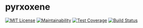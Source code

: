 # pyrxoxene

[![MIT License](http://img.shields.io/badge/license-MIT-blue.svg?style=flat)](LICENSE)
[![Maintainability](https://api.codeclimate.com/v1/badges/add40fd823be6bea8f19/maintainability)](https://codeclimate.com/github/thayamizu/pyroxene/maintainability)
[![Test Coverage](https://api.codeclimate.com/v1/badges/add40fd823be6bea8f19/test_coverage)](https://codeclimate.com/github/thayamizu/pyroxene/test_coverage)
[![Build Status](https://travis-ci.org/thayamizu/pyroxene.svg?branch=master)](https://travis-ci.org/thayamizu/pyroxene)
